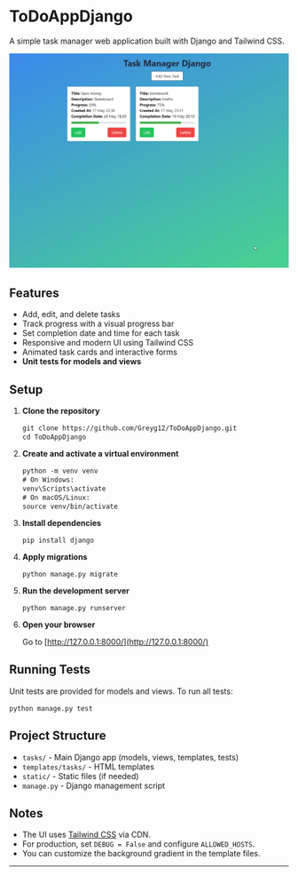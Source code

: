 # ToDoAppDjango

A simple task manager web application built with Django and Tailwind CSS.

![Overview of ToDoAppDjango app features](images/todoappdjango.gif)

## Features

- Add, edit, and delete tasks
- Track progress with a visual progress bar
- Set completion date and time for each task
- Responsive and modern UI using Tailwind CSS
- Animated task cards and interactive forms
- **Unit tests for models and views**

## Setup

1. **Clone the repository**

   ```
   git clone https://github.com/Greyg12/ToDoAppDjango.git
   cd ToDoAppDjango
   ```

2. **Create and activate a virtual environment**

   ```
   python -m venv venv
   # On Windows:
   venv\Scripts\activate
   # On macOS/Linux:
   source venv/bin/activate
   ```

3. **Install dependencies**

   ```
   pip install django
   ```

4. **Apply migrations**

   ```
   python manage.py migrate
   ```

5. **Run the development server**

   ```
   python manage.py runserver
   ```

6. **Open your browser**

   Go to [http://127.0.0.1:8000/](http://127.0.0.1:8000/)

## Running Tests

Unit tests are provided for models and views. To run all tests:

```
python manage.py test
```

## Project Structure

- `tasks/` - Main Django app (models, views, templates, tests)
- `templates/tasks/` - HTML templates
- `static/` - Static files (if needed)
- `manage.py` - Django management script

## Notes

- The UI uses [Tailwind CSS](https://tailwindcss.com/) via CDN.
- For production, set `DEBUG = False` and configure `ALLOWED_HOSTS`.
- You can customize the background gradient in the template files.

---
